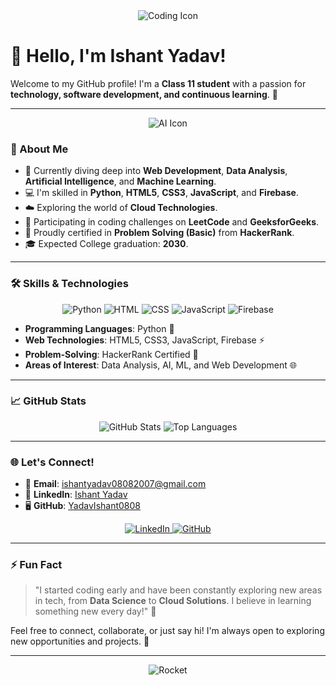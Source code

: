 <div align="center">
  <img src="https://img.icons8.com/dusk/64/000000/programming.png" alt="Coding Icon"/>
</div>

# 👋 Hello, I'm **Ishant Yadav!** 

Welcome to my GitHub profile! I'm a **Class 11 student** with a passion for **technology, software development, and continuous learning**. 🚀

---

<div align="center">
  <img src="https://img.icons8.com/color/96/000000/artificial-intelligence.png" alt="AI Icon"/>
</div>

### 🚀 About Me
- 🌱 Currently diving deep into **Web Development**, **Data Analysis**, **Artificial Intelligence**, and **Machine Learning**.
- 💻 I'm skilled in **Python**, **HTML5**, **CSS3**, **JavaScript**, and **Firebase**.
- ☁️ Exploring the world of **Cloud Technologies**.
- 🎯 Participating in coding challenges on **LeetCode** and **GeeksforGeeks**.
- 🏅 Proudly certified in **Problem Solving (Basic)** from **HackerRank**.
- 🎓 Expected College graduation: **2030**.

---

### 🛠️ **Skills & Technologies**
<div align="center">
  <img src="https://img.icons8.com/color/48/000000/python.png" alt="Python"/> 
  <img src="https://img.icons8.com/color/48/000000/html-5--v1.png" alt="HTML"/> 
  <img src="https://img.icons8.com/color/48/000000/css3.png" alt="CSS"/> 
  <img src="https://img.icons8.com/color/48/000000/javascript--v1.png" alt="JavaScript"/>
  <img src="https://img.icons8.com/color/48/000000/firebase.png" alt="Firebase"/>
</div>

- **Programming Languages**: Python 🐍
- **Web Technologies**: HTML5, CSS3, JavaScript, Firebase ⚡
- **Problem-Solving**: HackerRank Certified 🌟
- **Areas of Interest**: Data Analysis, AI, ML, and Web Development 🌐

---

### 📈 **GitHub Stats**
<div align="center">
  <img src="https://github-readme-stats.vercel.app/api?username=YadavIshant0808&show_icons=true&theme=radical" alt="GitHub Stats"/>
  <img src="https://github-readme-stats.vercel.app/api/top-langs/?username=YadavIshant0808&layout=compact&theme=radical" alt="Top Languages"/>
</div>

---

### 🌐 **Let's Connect!**
- 📧 **Email**: [ishantyadav08082007@gmail.com](mailto:ishantyadav08082007@gmail.com)
- 💼 **LinkedIn**: [Ishant Yadav](https://www.linkedin.com/in/ishant-yadav-335716308)
- 🖥️ **GitHub**: [YadavIshant0808](https://github.com/YadavIshant0808)

<div align="center">
  <a href="https://www.linkedin.com/in/ishant-yadav-335716308">
    <img src="https://img.icons8.com/fluent/48/000000/linkedin.png" alt="LinkedIn"/>
  </a>
  <a href="https://github.com/YadavIshant0808">
    <img src="https://img.icons8.com/fluent/48/000000/github.png" alt="GitHub"/>
  </a>
</div>

---

### ⚡ **Fun Fact**
> "I started coding early and have been constantly exploring new areas in tech, from **Data Science** to **Cloud Solutions**. I believe in learning something new every day!" 🌟

Feel free to connect, collaborate, or just say hi! I'm always open to exploring new opportunities and projects. 🤝

---

<div align="center">
  <img src="https://img.icons8.com/external-flaticons-lineal-color-flat-icons/64/000000/external-rocket-marketing-flaticons-lineal-color-flat-icons.png" alt="Rocket"/>
</div>
